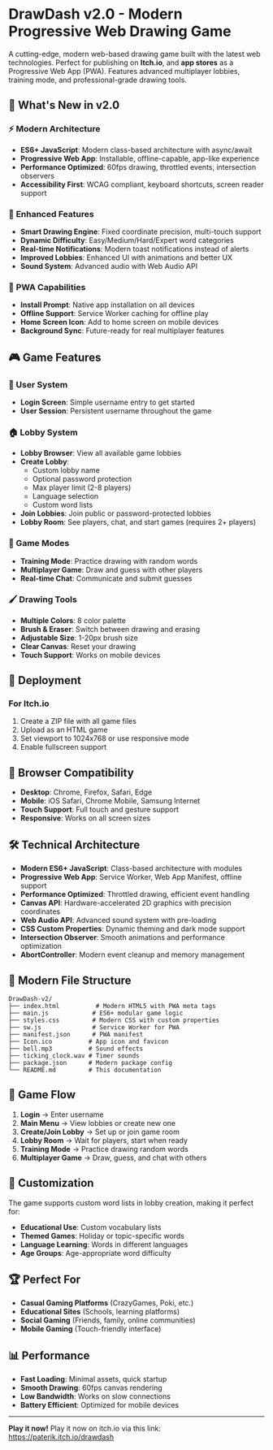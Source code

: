 # DrawDash v2.0 - Modern Progressive Web Drawing Game

A cutting-edge, modern web-based drawing game built with the latest web technologies. Perfect for publishing on **Itch.io**, and **app stores** as a Progressive Web App (PWA). Features advanced multiplayer lobbies, training mode, and professional-grade drawing tools.

## 🚀 **What's New in v2.0**

### ⚡ **Modern Architecture**
- **ES6+ JavaScript**: Modern class-based architecture with async/await
- **Progressive Web App**: Installable, offline-capable, app-like experience
- **Performance Optimized**: 60fps drawing, throttled events, intersection observers
- **Accessibility First**: WCAG compliant, keyboard shortcuts, screen reader support

### 🎨 **Enhanced Features**
- **Smart Drawing Engine**: Fixed coordinate precision, multi-touch support
- **Dynamic Difficulty**: Easy/Medium/Hard/Expert word categories
- **Real-time Notifications**: Modern toast notifications instead of alerts
- **Improved Lobbies**: Enhanced UI with animations and better UX
- **Sound System**: Advanced audio with Web Audio API

### 📱 **PWA Capabilities**
- **Install Prompt**: Native app installation on all devices
- **Offline Support**: Service Worker caching for offline play
- **Home Screen Icon**: Add to home screen on mobile devices
- **Background Sync**: Future-ready for real multiplayer features

## 🎮 Game Features

### 🔐 User System
- **Login Screen**: Simple username entry to get started
- **User Session**: Persistent username throughout the game

### 🏠 Lobby System
- **Lobby Browser**: View all available game lobbies
- **Create Lobby**: 
  - Custom lobby name
  - Optional password protection
  - Max player limit (2-8 players)
  - Language selection
  - Custom word lists
- **Join Lobbies**: Join public or password-protected lobbies
- **Lobby Room**: See players, chat, and start games (requires 2+ players)

### 🎨 Game Modes
- **Training Mode**: Practice drawing with random words
- **Multiplayer Game**: Draw and guess with other players
- **Real-time Chat**: Communicate and submit guesses

### 🖌️ Drawing Tools
- **Multiple Colors**: 8 color palette
- **Brush & Eraser**: Switch between drawing and erasing
- **Adjustable Size**: 1-20px brush size
- **Clear Canvas**: Reset your drawing
- **Touch Support**: Works on mobile devices

## 🚀 Deployment

### For Itch.io
1. Create a ZIP file with all game files
2. Upload as an HTML game
3. Set viewport to 1024x768 or use responsive mode
4. Enable fullscreen support

## 📱 Browser Compatibility

- **Desktop**: Chrome, Firefox, Safari, Edge
- **Mobile**: iOS Safari, Chrome Mobile, Samsung Internet
- **Touch Support**: Full touch and gesture support
- **Responsive**: Works on all screen sizes

## 🛠️ Technical Architecture

- **Modern ES6+ JavaScript**: Class-based architecture with modules
- **Progressive Web App**: Service Worker, Web App Manifest, offline support
- **Performance Optimized**: Throttled drawing, efficient event handling
- **Canvas API**: Hardware-accelerated 2D graphics with precision coordinates
- **Web Audio API**: Advanced sound system with pre-loading
- **CSS Custom Properties**: Dynamic theming and dark mode support
- **Intersection Observer**: Smooth animations and performance optimization
- **AbortController**: Modern event cleanup and memory management

## 📁 Modern File Structure

```
DrawDash-v2/
├── index.html          # Modern HTML5 with PWA meta tags
├── main.js            # ES6+ modular game logic  
├── styles.css         # Modern CSS with custom properties
├── sw.js              # Service Worker for PWA
├── manifest.json      # PWA manifest
├── Icon.ico          # App icon and favicon
├── bell.mp3          # Sound effects
├── ticking_clock.wav # Timer sounds
├── package.json      # Modern package config
└── README.md         # This documentation
```

## 🎯 Game Flow

1. **Login** → Enter username
2. **Main Menu** → View lobbies or create new one
3. **Create/Join Lobby** → Set up or join game room
4. **Lobby Room** → Wait for players, start when ready
5. **Training Mode** → Practice drawing random words
6. **Multiplayer Game** → Draw, guess, and chat with others

## 🎨 Customization

The game supports custom word lists in lobby creation, making it perfect for:
- **Educational Use**: Custom vocabulary lists
- **Themed Games**: Holiday or topic-specific words
- **Language Learning**: Words in different languages
- **Age Groups**: Age-appropriate word difficulty

## 🏆 Perfect For

- **Casual Gaming Platforms** (CrazyGames, Poki, etc.)
- **Educational Sites** (Schools, learning platforms)
- **Social Gaming** (Friends, family, online communities)
- **Mobile Gaming** (Touch-friendly interface)

## 📊 Performance

- **Fast Loading**: Minimal assets, quick startup
- **Smooth Drawing**: 60fps canvas rendering
- **Low Bandwidth**: Works on slow connections
- **Battery Efficient**: Optimized for mobile devices

---

**Play it now!** Play it now on itch.io via this link: https://paterik.itch.io/drawdash
